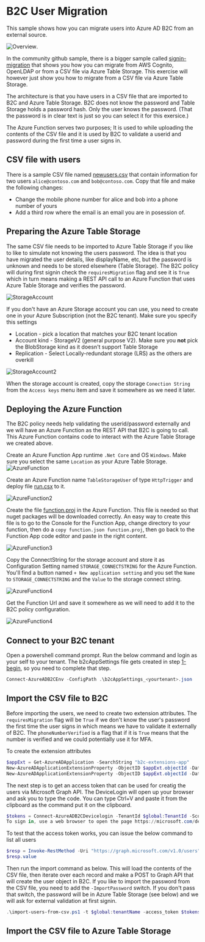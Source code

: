 # B2C User Migration

This sample shows how you can migrate users into Azure AD B2C from an external source.

![Overview](/media/migration-overview.png).

In the community github sample, there is a bigger sample called [signin-migration](https://github.com/azure-ad-b2c/samples/tree/master/policies/signin-migration) that shows you how you can migrate from AWS Cognito, OpenLDAP or from a CSV file via Azure Table Storage. This exercise will however just show you how to migrate from a CSV file via Azure Table Storage.

The architecture is that you have users in a CSV file that are imported to B2C and Azure Table Storage. B2C does not know the password and Table Storage holds a password hash. Only the user knows the password. (That the password is in clear text is just so you can select it for this exersice.)

The Azure Function serves two purposes; It is used to while uploading the contents of the CSV file and it is used by B2C to validate a userid and password during the first time a user signs in.

## CSV file with users

There is a sample CSV file named [newusers.csv](https://github.com/azure-ad-b2c/samples/blob/master/policies/signin-migration/table/scripts/newusers.csv) that contain information for two users `alice@contoso.com` and `bob@contoso.com`. Copy that file and make the following changes:

- Change the mobile phone number for alice and bob into a phone number of yours
- Add a third row where the email is an email you are in posession of. 

## Preparing the Azure Table Storage

The same CSV file needs to be imported to Azure Table Storage if you like to like to simulate not knowing the users password. The idea is that you have migrated the user details, like displayName, etc, but the password is unknown and needs to be stored elsewhere (Table Storage). The B2C policy will during first signin check the `requiresMigration` flag and see it is `True` which in turn means making a REST API call to an Azure Function that uses Azure Table Storage and verifies the password.
 
![StorageAccount](/media/StorageAccount1.png)

If you don't have an Azure Storage account you can use, you need to create one in your Azure Subscription (not the B2C tenant). Make sure you specify this settings

- Location - pick a location that matches your B2C tenant location
- Account kind - StorageV2 (general purpose V2). Make sure you **not** pick the BlobStorage kind as it doesn't support Table Storage
- Replication - Select Locally-redundant storage (LRS) as the others are overkill

![StorageAccount2](/media/StorageAccount2.png)
 
When the storage account is created, copy the storage `Conection String` from the `Access keys` menu item and save it somewhere as we need it later.

## Deploying the Azure Function

The B2C policy needs help validating the userid/password externally and we will have an Azure Function as the REST API that B2C is going to call. This Azure Function contains code to interact with the Azure Table Storage we created above.

Create an Azure Function App runtime `.Net Core` and OS `Windows`. Make sure you select the same `Location` as your Azure Table Storage. 
![AzureFunction](/media/AzureFunction1.png)

Create an Azure Function name `TableStorageUser` of type `HttpTrigger` and deploy file [run.csx](https://github.com/azure-ad-b2c/samples/blob/master/policies/signin-migration/table/source-code/run.csx) to it.

![AzureFunction2](/media/AzureFunction2.png)

Create the file [function.proj](https://github.com/azure-ad-b2c/samples/blob/master/policies/signin-migration/table/source-code/function.proj) in the Azure Function. This file is needed so that nuget packages will be downloaded correctly. An easy way to create this file is to go to the Console for the Function App, change directory to your function, then do a `copy function.json function.proj`, then go back to the Function App code editor and paste in the right content.  

![AzureFunction3](/media/AzureFunction3.png)

Copy the ConnectString for the storage account and store it as Configuration Setting named `STORAGE_CONNECTSTRING` for the Azure Function. You'll find a button named `+ New application setting` and you set the `Name` to `STORAGE_CONNECTSTRING` and the `Value` to the storage connect string.

![AzureFunction4](/media/AzureFunction4.png)

Get the Function Url and save it somewhere as we will need to add it to the B2C policy configuration.

![AzureFunction4](/media/AzureFunction5.png)

## Connect to your B2C tenant

Open a powershell command prompt. Run the below command and login as your self to your tenant. The b2cAppSettings file gets created in step [1-begin](/1-begin), so you need to complete that step.

```powershell
Connect-AzureADB2CEnv -ConfigPath .\b2cAppSettings_<yourtenant>.json
```

## Import the CSV file to B2C

Before importing the users, we need to create two extension attributes. The `requiresMigration` flag will be `True` if we don't know the user's password the first time the user signs in which means we have to validate it externally of B2C. The `phoneNumberVerified` is a flag that if it is `True` means that the number is verified and we could potentially use it for MFA.  

To create the extension attributes

```powershell
$appExt = Get-AzureADApplication -SearchString "b2c-extensions-app"
New-AzureADApplicationExtensionProperty -ObjectID $appExt.objectId -DataType "boolean" -Name "phoneNumberVerified" -TargetObjects @("User") 
New-AzureADApplicationExtensionProperty -ObjectID $appExt.objectId -DataType "boolean" -Name "requiresMigration" -TargetObjects @("User") 
```

The next step is to get an access token that can be used for creatig the users via Microsoft Graph API. The DeviceLogin will open up your browser and ask you to type the code. You can type Ctrl+V and paste it from the clipboard as the command put it on the clipboard.

```powershell
$tokens = Connect-AzureADB2CDevicelogin -TenantId $global:TenantId -Scope "Directory.ReadWrite.All"
To sign in, use a web browser to open the page https://microsoft.com/devicelogin and enter the code C2SDABRH4 to authenticate.
```

To test that the access token works, you can issue the below command to list all users

```powershell
$resp = Invoke-RestMethod -Uri "https://graph.microsoft.com/v1.0/users" -Headers @{'Authorization'= $tokens.token_type + ' ' + $tokens.access_token } -Method "GET" -ContentType "application/json"
$resp.value
```
Then run the import command as below. This will load the contents of the CSV file, then iterate over each record and make a POST to Graph API that will create the user object in B2C. If you like to import the password from the CSV file, you need to add the `-ImportPassword` switch. If you don't pass that switch, the password will be in Azure Table Storage (see below) and we will ask for external validation at first signin.

```powershell
.\import-users-from-csv.ps1 -t $global:tenantName -access_token $tokens.access_token -Delimiter ";" -f "...path-to-my-file...\newusers.csv"
```

## Import the CSV file to Azure Table Storage

